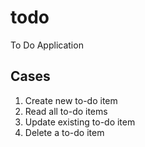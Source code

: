 # todo
To Do Application

## Cases

1. Create new to-do item
2. Read all to-do items
3. Update existing to-do item
4. Delete a to-do item
